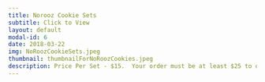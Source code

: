 ```yaml
---
title: Norooz Cookie Sets
subtitle: Click to View
layout: default
modal-id: 6
date: 2018-03-22
img: NoRoozCookieSets.jpeg
thumbnail: thumbnailForNoRoozCookies.jpeg
description: Price Per Set - $15.  Your order must be at least $25 to qualify for free delivery. 
---
```

